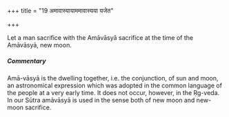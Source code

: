 +++
title = "19 अमावास्यायाममावास्यया यजेत"

+++

Let a man sacrifice with the Amāvāsyā sacrifice at the time of the Amāvāsyā, new moon.

#####  Commentary

Amā-vāsyā is the dwelling together, i.e. the conjunction, of sun and moon, an astronomical expression which was adopted in the common language of the people at a very early time. It does not occur, however, in the Ṛg-veda. In our Sūtra amāvāsyā is used in the sense both of new moon and new-moon sacrifice.
